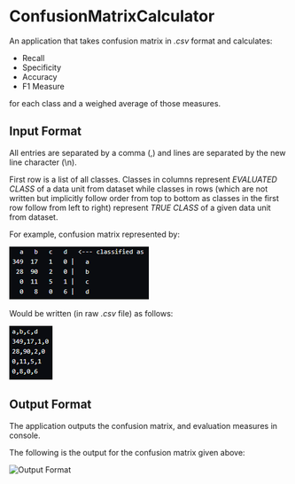 # ConfusionMatrixCalculator

An application that takes confusion matrix in *.csv* format and calculates:

- Recall
- Specificity
- Accuracy
- F1 Measure

for each class and a weighed average of those measures.

## Input Format
All entries are separated by a comma (,) and lines are separated by the new line character (\n).

First row is a list of all classes. Classes in columns represent *EVALUATED CLASS* of a data unit from dataset
while classes in rows (which are not written but implicitly follow order from top to bottom as classes in the first row
follow from left to right) represent *TRUE CLASS* of a given data unit from dataset.

For example, confusion matrix represented by:

![Confusion Matrix](/ConfusionMatrixCalculator/Assets/confusionMatrix.PNG)
  
 Would be written (in raw *.csv* file) as follows:
 
![RAW Confusion Matrix](/ConfusionMatrixCalculator/Assets/rawConfusionMatrix.PNG)
 
 ## Output Format
 
 The application outputs the confusion matrix, and evaluation measures in console.
 
 The following is the output for the confusion matrix given above:
 
 ![Output Format](/ConfusionMatrixCalculator/Assets/output.PNG)

 
